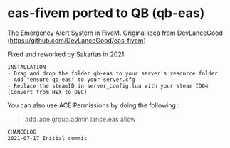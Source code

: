 # eas-fivem ported to QB (qb-eas)
The Emergency Alert System in FiveM.
Original idea from DevLanceGood (https://github.com/DevLanceGood/eas-fivem)

Fixed and reworked by Sakarias in 2021.

```
INSTALLATION
- Drag and drop the folder qb-eas to your server's resource folder
- Add "ensure qb-eas" to your server.cfg
- Replace the steamID in server_config.lua with your steam ID64 (Convert from HEX to DEC)
```

You can also use ACE Permissions by doing the following : 
> add_ace group.admin lance.eas allow


  
  
  
```
CHANGELOG
2021-07-17 Initial commit
```